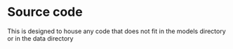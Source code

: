 # Source code

This is designed to house any code that does not fit in the models directory or in the data directory
